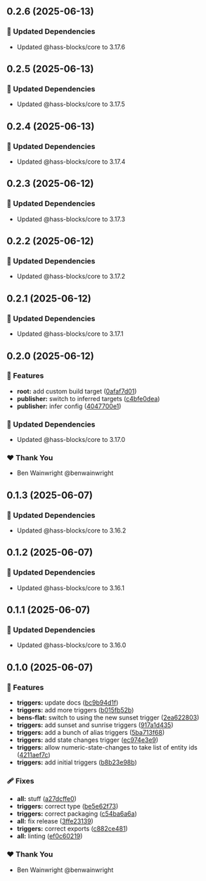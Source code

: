 ## 0.2.6 (2025-06-13)

### 🧱 Updated Dependencies

- Updated @hass-blocks/core to 3.17.6

## 0.2.5 (2025-06-13)

### 🧱 Updated Dependencies

- Updated @hass-blocks/core to 3.17.5

## 0.2.4 (2025-06-13)

### 🧱 Updated Dependencies

- Updated @hass-blocks/core to 3.17.4

## 0.2.3 (2025-06-12)

### 🧱 Updated Dependencies

- Updated @hass-blocks/core to 3.17.3

## 0.2.2 (2025-06-12)

### 🧱 Updated Dependencies

- Updated @hass-blocks/core to 3.17.2

## 0.2.1 (2025-06-12)

### 🧱 Updated Dependencies

- Updated @hass-blocks/core to 3.17.1

## 0.2.0 (2025-06-12)

### 🚀 Features

- **root:** add custom build target ([0afaf7d01](https://github.com/hass-blocks/hass-blocks/commit/0afaf7d01))
- **publisher:** switch to inferred targets ([c4bfe0dea](https://github.com/hass-blocks/hass-blocks/commit/c4bfe0dea))
- **publisher:** infer config ([4047700e1](https://github.com/hass-blocks/hass-blocks/commit/4047700e1))

### 🧱 Updated Dependencies

- Updated @hass-blocks/core to 3.17.0

### ❤️ Thank You

- Ben Wainwright @benwainwright

## 0.1.3 (2025-06-07)

### 🧱 Updated Dependencies

- Updated @hass-blocks/core to 3.16.2

## 0.1.2 (2025-06-07)

### 🧱 Updated Dependencies

- Updated @hass-blocks/core to 3.16.1

## 0.1.1 (2025-06-07)

### 🧱 Updated Dependencies

- Updated @hass-blocks/core to 3.16.0

## 0.1.0 (2025-06-07)

### 🚀 Features

- **triggers:** update docs ([bc9b94d1f](https://github.com/hass-blocks/hass-blocks/commit/bc9b94d1f))
- **triggers:** add more triggers ([b015fb52b](https://github.com/hass-blocks/hass-blocks/commit/b015fb52b))
- **bens-flat:** switch to using the new sunset trigger ([2ea622803](https://github.com/hass-blocks/hass-blocks/commit/2ea622803))
- **triggers:** add sunset and sunrise triggers ([917a1d435](https://github.com/hass-blocks/hass-blocks/commit/917a1d435))
- **triggers:** add a bunch of alias triggers ([5ba713f68](https://github.com/hass-blocks/hass-blocks/commit/5ba713f68))
- **triggers:** add state changes trigger ([ec974e3e9](https://github.com/hass-blocks/hass-blocks/commit/ec974e3e9))
- **triggers:** allow numeric-state-changes to take list of entity ids ([4211aef7c](https://github.com/hass-blocks/hass-blocks/commit/4211aef7c))
- **triggers:** add initial triggers ([b8b23e98b](https://github.com/hass-blocks/hass-blocks/commit/b8b23e98b))

### 🩹 Fixes

- **all:** stuff ([a27dcffe0](https://github.com/hass-blocks/hass-blocks/commit/a27dcffe0))
- **triggers:** correct type ([be5e62f73](https://github.com/hass-blocks/hass-blocks/commit/be5e62f73))
- **triggers:** correct packaging ([c54ba6a6a](https://github.com/hass-blocks/hass-blocks/commit/c54ba6a6a))
- **all:** fix release ([3ffe23139](https://github.com/hass-blocks/hass-blocks/commit/3ffe23139))
- **triggers:** correct exports ([c882ce481](https://github.com/hass-blocks/hass-blocks/commit/c882ce481))
- **all:** linting ([ef0c60219](https://github.com/hass-blocks/hass-blocks/commit/ef0c60219))

### ❤️ Thank You

- Ben Wainwright @benwainwright
